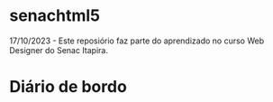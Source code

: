# senachtml5

17/10/2023 - Este reposiório faz parte do aprendizado no curso Web Designer do Senac Itapira.

# Diário de bordo

